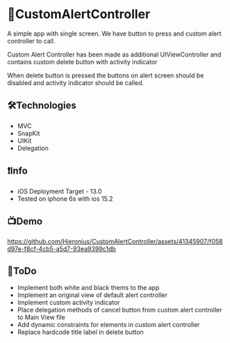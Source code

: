 # 🚨CustomAlertController

A simple app with single screen.
We have button to press and custom alert controller to call.

Custom Alert Controller has been made as additional UIViewController and contains custom delete button with activity indicator

When delete button is pressed the buttons on alert screen should be disabled and activity indicator should be called.

## 🛠Technologies
- MVC
- SnapKit
- UIKit
- Delegation

## ❗️Info
- iOS Deployment Target - 13.0
- Tested on iphone 6s with ios 15.2

## 📺Demo

https://github.com/Hieronius/CustomAlertController/assets/41345907/f058d97e-f8cf-4cb5-a5d7-93ea9399c1db

## 📌ToDo
- Implement both white and black thems to the app
- Implement an original view of default alert controller
- Implement custom activity indicator
- Place delegation methods of cancel button from custom alert controller to Main View file
- Add dynamic constraints for elements in custom alert controller
- Replace hardcode title label in delete button




